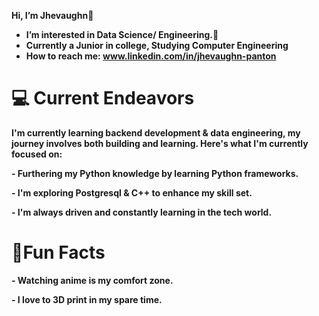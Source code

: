  <b>Hi, I’m Jhevaughn👋<b>
 
- I’m interested in Data Science/ Engineering.👀 
- Currently a Junior in college, Studying Computer Engineering
- How to reach me: www.linkedin.com/in/jhevaughn-panton
  
<h1> <b>💻 Current Endeavors </b></h1>
<p> I'm currently learning backend development & data engineering, my journey involves both building and learning. Here's what I'm currently focused on: </p>
<p> - Furthering my Python knowledge by learning Python frameworks. </p>
<p> - I'm exploring Postgresql & C++ to enhance my skill set.</p>
<p> - I'm always driven and constantly learning in the tech world. </p>

<h1> <b>🌟Fun Facts</b></h1> 
<p> - Watching anime is my comfort zone. </p>
<p>- I love to 3D print in my spare time. </p>

<!---
jhevtech/jhevtech is a ✨ special ✨ repository because its `README.md` (this file) appears on your GitHub profile.
You can click the Preview link to take a look at your changes.
--->
